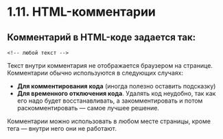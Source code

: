 # 1.11. HTML-комментарии

## Комментарий в HTML-коде задается так:

```text
<!-- любой текст -->
```

Текст внутри комментария не отображается браузером на странице. Комментарии обычно используются в следующих случаях:

* **Для комментирования кода** \(иногда полезно оставить подсказку\)
* **Для временного отключения кода**. Удалять код неудобно, так как его надо будет восстанавливать, а закомментировать и потом раскомментировать — самое лучшее решение.

Комментарии можно использовать в любом месте страницы, кроме тега  — внутри него они не работают. 

## 

